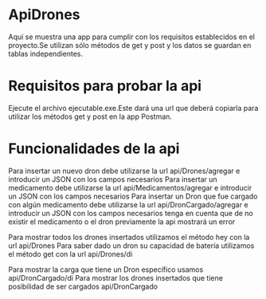 # ApiDrones
Aquí se muestra una app para cumplir con los requisitos establecidos en el proyecto.Se utilizan sólo métodos de get y post y los datos se guardan en tablas independientes.

# Requisitos para probar la api 
Ejecute el archivo ejecutable.exe.Este dará una url que deberá copiarla para utilizar los métodos get y post en la app Postman. 

# Funcionalidades de la api
Para insertar un nuevo dron debe utilizarse la url api/Drones/agregar e introducir un JSON con los campos necesarios
Para insertar un medicamento debe utilizarse la url api/Medicamentos/agregar e introducir un JSON con los campos necesarios
Para insertar un Dron que fue cargado con algún medicamento debe utilizarse la url api/DronCargado/agregar e introducir un JSON con los campos necesarios tenga en cuenta que de no existir el medicamento o el dron previamente la api mostrará un error

Para mostrar todos los drones insertados utilizamos el método hey con la url api/Drones
Para saber dado un dron su capacidad de batería utilizamos el método get con la url api/Drones/di

Para mostrar la carga que tiene un Dron específico usamos api/DronCargado/di
Para mostrar los drones insertados que tiene posibilidad de ser cargados api/DronCargado
